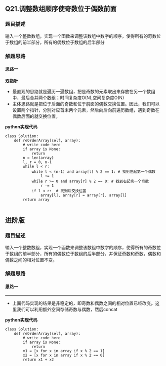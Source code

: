 ## Q21.调整数组顺序使奇数位于偶数前面
### 题目描述
输入一个整数数组，实现一个函数来调整该数组中数字的顺序，使得所有的奇数位于数组的前半部分，所有的偶数位于数组的后半部分
### 解题思路
#### 思路一
**双指针**
- 最直观的思路就是遍历一遍数组，把是奇数的元素取出来存放在另一个数组中，最后合并两个数组；时间复杂度O(N),空间复杂度O(N)
- 主体思路就是把位于后面的奇数和位于前面的偶数交换位置。因此，我们可以设置两个指针，分别对应首末两个元素，然后向后向前遍历数组，遇到奇数在偶数后面的就交换位置。

**python实现代码**
```
class Solution:
    def reOrderArray(self, array):
        # write code here
        if array is None:
            return 
        n = len(array)
        l, r = 0, n-1
        while l < r:
            while l < (n-1) and array[l] % 2 == 1: # 找到左起第一个偶数
                l += 1
            while r >= 0 and array[r] % 2 == 0: # 找到右起第一个奇数
                r -= 1
            if l < r:  # 找到后交换位置 
                array[l], array[r] = array[r], array[l]
        return array
        
```

## 进阶版
### 题目描述
输入一个整数数组，实现一个函数来调整该数组中数字的顺序，使得所有的奇数位于数组的前半部分，所有的偶数位于数组的后半部分，并保证奇数和奇数，偶数和偶数之间的相对位置不变。
### 解题思路
#### 思路一
****
- 上面代码实现的结果是非稳定的，即奇数和偶数之间的相对位置已经改变。这里我们可以利用额外空间存储奇数与偶数，然后concat

**python实现代码**
```
class Solution:
    def reOrderArray(self, array):
        # write code here
        if array is None:
            return 
        x1 = [x for x in array if x % 2 == 1]
        x2 = [x for x in array if x % 2 == 0]
        return x1 + x2
        
```

